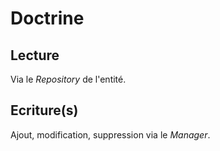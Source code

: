 # Doctrine

## Lecture

Via le *Repository* de l'entité.

## Ecriture(s)

Ajout, modification, suppression via le *Manager*.
